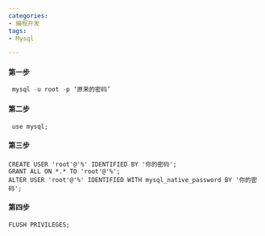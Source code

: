 ```yaml
---
categories: 
- 编程开发
tags:
- Mysql

---
```


#### 第一步

```sql
 mysql -u root -p ‘原来的密码’ 
```

#### 第二步

```
 use mysql;
```

#### 第三步

```mysql
CREATE USER 'root'@'%' IDENTIFIED BY '你的密码';
GRANT ALL ON *.* TO 'root'@'%';
ALTER USER 'root'@'%' IDENTIFIED WITH mysql_native_password BY '你的密码';
```

#### 第四步

```
FLUSH PRIVILEGES;
```

